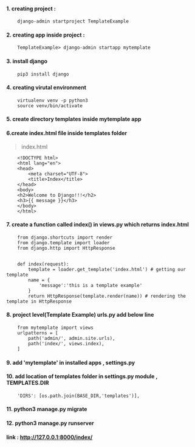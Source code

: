 #### 1. creating project : 

        django-admin startproject TemplateExample


#### 2. creating app inside project :  
        
        TemplateExample> django-admin startapp mytemplate


#### 3. install django

        pip3 install django
        
#### 4. creating virutal environment

        virtualenv venv -p python3
        source venv/bin/activate

#### 5. create directory templates inside mytemplate app

#### 6.create index.html file inside templates folder

> index.html

        <!DOCTYPE html>
        <html lang="en">
        <head>
            <meta charset="UTF-8">
            <title>Index</title>
        </head>
        <body>
        <h2>Welcome to Django!!!</h2>
        <h3>{{ message }}</h3>
        </body>
        </html>

#### 7. create a function called index() in views.py which returns index.html

        from django.shortcuts import render        
        from django.template import loader        
        from django.http import HttpResponse


        def index(request):    
            template = loader.get_template('index.html') # getting our template
            name = {
                'message':'this is a template example'
            }
            return HttpResponse(template.render(name)) # rendering the template in HttpResponse



#### 8. project level(Template Example) urls.py add below line

        from mytemplate import views
        urlpatterns = [
            path('admin/', admin.site.urls),
            path('index/', views.index),
        ]



#### 9. add 'mytemplate' in installed apps , settings.py

#### 10. add location of templates folder in settings.py module , TEMPLATES.DIR

        'DIRS': [os.path.join(BASE_DIR,'templates')],

#### 11. python3 manage.py migrate


#### 12. python3 manage.py runserver

#### link : http://127.0.0.1:8000/index/
